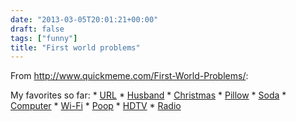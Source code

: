 ```yaml
---
date: "2013-03-05T20:01:21+00:00"
draft: false
tags: ["funny"]
title: "First world problems"
---
```

From http://www.quickmeme.com/First-World-Problems/:

My favorites so far: * [URL](http://www.quickmeme.com/meme/3t7gtd/) * [Husband](http://www.quickmeme.com/meme/3ss54z/) * [Christmas](http://www.quickmeme.com/meme/35fr5e/) * [Pillow](http://www.quickmeme.com/meme/3reyqs/) * [Soda](http://www.quickmeme.com/meme/3oe3cq/) * [Computer](http://www.quickmeme.com/meme/369hzo/) * [Wi-Fi](http://www.quickmeme.com/meme/35kv9g/) * [Poop](http://www.quickmeme.com/meme/3s2kzt/) * [HDTV](http://www.quickmeme.com/meme/35d3l2/) * [Radio](http://www.quickmeme.com/meme/35giyu/)


